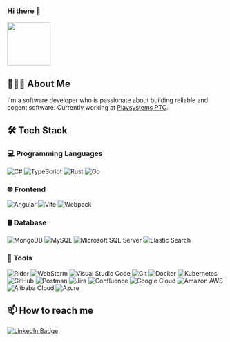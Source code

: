 ### Hi there 👋

<body>
<div id="header" align="left">
  <img src="https://media.giphy.com/media/26hiu3mZVquuykwhy/giphy.gif" width="100"/>
</div>

<div id="about">
  <h2>👨🏻‍💻 About Me</h2>
  <p>
    I'm a software developer who is passionate about building reliable and cogent software. Currently working at <a href="http://playsystems.io/" target="_blank">Playsystems PTC</a>.
  </p>
</div>

<div id="tech">
  <h2>🛠 Tech Stack</h2>
  <h3>💻 Programming Languages</h3>
  <p>
    <img src="https://img.shields.io/badge/-C%23-05122A?style=flat&logo=c-sharp" alt="C#"/>
    <img src="https://img.shields.io/badge/-TypeScript-05122A?style=flat&logo=typescript" alt="TypeScript"/>
    <img src="https://img.shields.io/badge/-Rust-05122A?style=flat&logo=rust" alt="Rust"/>
    <img src="https://img.shields.io/badge/-Go-05122A?style=flat&logo=go" alt="Go"/>
  </p>
  <h3>🌐 Frontend</h3>
  <p>
    <img src="https://img.shields.io/badge/-Angular-05122A?style=flat&logo=angular" alt="Angular"/>
    <img src="https://img.shields.io/badge/-Vite-05122A?style=flat&logo=vite" alt="Vite"/>
    <img src="https://img.shields.io/badge/-Webpack-05122A?style=flat&logo=webpack" alt="Webpack"/>
</p>
    <h3>🛢 Database</h3>
    <p>
        <img src="https://img.shields.io/badge/-MongoDB-05122A?style=flat&logo=mongodb" alt="MongoDB"/>
        <img src="https://img.shields.io/badge/-MySQL-05122A?style=flat&logo=mysql" alt="MySQL"/>
        <img src="https://img.shields.io/badge/-Microsoft%20SQL%20Server-05122A?style=flat&logo=microsoft-sql-server" alt="Microsoft SQL Server"/>
        <img src="https://img.shields.io/badge/-Elastic%20Search-05122A?style=flat&logo=elasticsearch" alt="Elastic Search"/>
    </p>
    <h3>🔧 Tools</h3>
    <p>
        <img src="https://img.shields.io/badge/-Rider-05122A?style=flat&logo=rider" alt="Rider"/>
        <img src="https://img.shields.io/badge/-WebStorm-05122A?style=flat&logo=webstorm" alt="WebStorm"/>
        <img src="https://img.shields.io/badge/-Visual%20Studio%20Code-05122A?style=flat&logo=visual-studio-code" alt="Visual Studio Code"/>
        <img src="https://img.shields.io/badge/-Git-05122A?style=flat&logo=git" alt="Git"/>
        <img src="https://img.shields.io/badge/-Docker-05122A?style=flat&logo=docker" alt="Docker"/>
        <img src="https://img.shields.io/badge/-Kubernetes-05122A?style=flat&logo=kubernetes" alt="Kubernetes"/>
        <img src="https://img.shields.io/badge/-GitHub-05122A?style=flat&logo=github" alt="GitHub"/>
        <img src="https://img.shields.io/badge/-Postman-05122A?style=flat&logo=postman" alt="Postman"/>
        <img src="https://img.shields.io/badge/-Jira-05122A?style=flat&logo=jira" alt="Jira"/>
        <img src="https://img.shields.io/badge/-Confluence-05122A?style=flat&logo=confluence" alt="Confluence"/>
        <img src="https://img.shields.io/badge/-Google%20Cloud-05122A?style=flat&logo=google-cloud" alt="Google Cloud"/>
        <img src="https://img.shields.io/badge/-Amazon%20AWS-05122A?style=flat&logo=amazon-aws" alt="Amazon AWS"/>
        <img src="https://img.shields.io/badge/-Alibaba%20Cloud-05122A?style=flat&logo=alibaba-cloud" alt="Alibaba Cloud"/>
        <img src="https://img.shields.io/badge/-Azure-05122A?style=flat&logo=microsoft-azure" alt="Azure"/>
    </p>
</div>

<div id="footer">
  <h2>📫 How to reach me</h2>
  <p>
    <a href="https://www.linkedin.com/in/george-petrakis-96826821b/" target="_blank">
      <img src="https://img.shields.io/badge/LinkedIn-blue?style=for-the-badge&logo=linkedin&logoColor=white" alt="LinkedIn Badge"/>
    </a>
</p>
</div>

</body>
